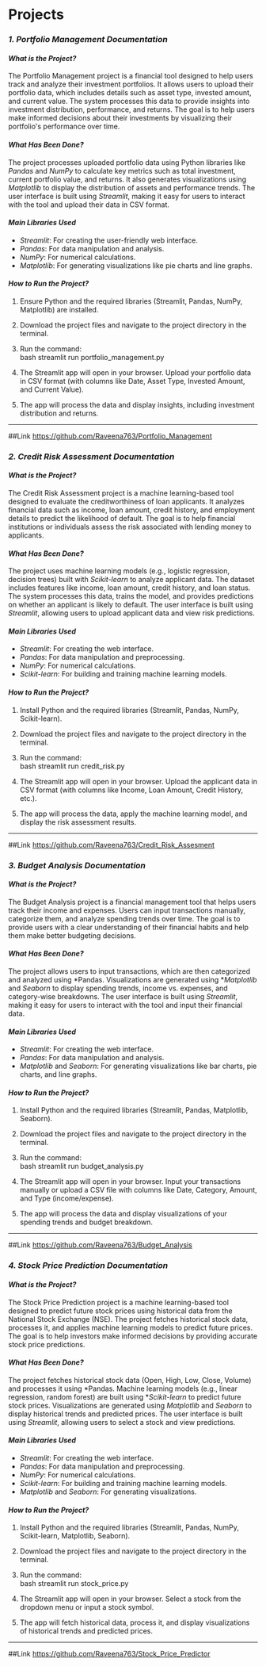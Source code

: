 # Projects
### *1. Portfolio Management Documentation*

#### *What is the Project?*
The Portfolio Management project is a financial tool designed to help users track and analyze their investment portfolios. It allows users to upload their portfolio data, which includes details such as asset type, invested amount, and current value. The system processes this data to provide insights into investment distribution, performance, and returns. The goal is to help users make informed decisions about their investments by visualizing their portfolio's performance over time.

#### *What Has Been Done?*
The project processes uploaded portfolio data using Python libraries like *Pandas* and *NumPy* to calculate key metrics such as total investment, current portfolio value, and returns. It also generates visualizations using *Matplotlib* to display the distribution of assets and performance trends. The user interface is built using *Streamlit*, making it easy for users to interact with the tool and upload their data in CSV format.

#### *Main Libraries Used*
- *Streamlit*: For creating the user-friendly web interface.
- *Pandas*: For data manipulation and analysis.
- *NumPy*: For numerical calculations.
- *Matplotlib*: For generating visualizations like pie charts and line graphs.

#### *How to Run the Project?*
1. Ensure Python and the required libraries (Streamlit, Pandas, NumPy, Matplotlib) are installed.
2. Download the project files and navigate to the project directory in the terminal.
3. Run the command:  
   bash
   streamlit run portfolio_management.py
   
4. The Streamlit app will open in your browser. Upload your portfolio data in CSV format (with columns like Date, Asset Type, Invested Amount, and Current Value).
5. The app will process the data and display insights, including investment distribution and returns.

---
##Link
https://github.com/Raveena763/Portfolio_Management
### *2. Credit Risk Assessment Documentation*

#### *What is the Project?*
The Credit Risk Assessment project is a machine learning-based tool designed to evaluate the creditworthiness of loan applicants. It analyzes financial data such as income, loan amount, credit history, and employment details to predict the likelihood of default. The goal is to help financial institutions or individuals assess the risk associated with lending money to applicants.

#### *What Has Been Done?*
The project uses machine learning models (e.g., logistic regression, decision trees) built with *Scikit-learn* to analyze applicant data. The dataset includes features like income, loan amount, credit history, and loan status. The system processes this data, trains the model, and provides predictions on whether an applicant is likely to default. The user interface is built using *Streamlit*, allowing users to upload applicant data and view risk predictions.

#### *Main Libraries Used*
- *Streamlit*: For creating the web interface.
- *Pandas*: For data manipulation and preprocessing.
- *NumPy*: For numerical calculations.
- *Scikit-learn*: For building and training machine learning models.

#### *How to Run the Project?*
1. Install Python and the required libraries (Streamlit, Pandas, NumPy, Scikit-learn).
2. Download the project files and navigate to the project directory in the terminal.
3. Run the command:  
   bash
   streamlit run credit_risk.py
   
4. The Streamlit app will open in your browser. Upload the applicant data in CSV format (with columns like Income, Loan Amount, Credit History, etc.).
5. The app will process the data, apply the machine learning model, and display the risk assessment results.

---
##Link
https://github.com/Raveena763/Credit_Risk_Assesment
### *3. Budget Analysis Documentation*

#### *What is the Project?*
The Budget Analysis project is a financial management tool that helps users track their income and expenses. Users can input transactions manually, categorize them, and analyze spending trends over time. The goal is to provide users with a clear understanding of their financial habits and help them make better budgeting decisions.

#### *What Has Been Done?*
The project allows users to input transactions, which are then categorized and analyzed using *Pandas. Visualizations are generated using **Matplotlib* and *Seaborn* to display spending trends, income vs. expenses, and category-wise breakdowns. The user interface is built using *Streamlit*, making it easy for users to interact with the tool and input their financial data.

#### *Main Libraries Used*
- *Streamlit*: For creating the web interface.
- *Pandas*: For data manipulation and analysis.
- *Matplotlib* and *Seaborn*: For generating visualizations like bar charts, pie charts, and line graphs.

#### *How to Run the Project?*
1. Install Python and the required libraries (Streamlit, Pandas, Matplotlib, Seaborn).
2. Download the project files and navigate to the project directory in the terminal.
3. Run the command:  
   bash
   streamlit run budget_analysis.py
   
4. The Streamlit app will open in your browser. Input your transactions manually or upload a CSV file with columns like Date, Category, Amount, and Type (income/expense).
5. The app will process the data and display visualizations of your spending trends and budget breakdown.

---
##Link
https://github.com/Raveena763/Budget_Analysis
### *4. Stock Price Prediction Documentation*

#### *What is the Project?*
The Stock Price Prediction project is a machine learning-based tool designed to predict future stock prices using historical data from the National Stock Exchange (NSE). The project fetches historical stock data, processes it, and applies machine learning models to predict future prices. The goal is to help investors make informed decisions by providing accurate stock price predictions.

#### *What Has Been Done?*
The project fetches historical stock data (Open, High, Low, Close, Volume) and processes it using *Pandas. Machine learning models (e.g., linear regression, random forest) are built using **Scikit-learn* to predict future stock prices. Visualizations are generated using *Matplotlib* and *Seaborn* to display historical trends and predicted prices. The user interface is built using *Streamlit*, allowing users to select a stock and view predictions.

#### *Main Libraries Used*
- *Streamlit*: For creating the web interface.
- *Pandas*: For data manipulation and preprocessing.
- *NumPy*: For numerical calculations.
- *Scikit-learn*: For building and training machine learning models.
- *Matplotlib* and *Seaborn*: For generating visualizations.

#### *How to Run the Project?*
1. Install Python and the required libraries (Streamlit, Pandas, NumPy, Scikit-learn, Matplotlib, Seaborn).
2. Download the project files and navigate to the project directory in the terminal.
3. Run the command:  
   bash
   streamlit run stock_price.py
   
4. The Streamlit app will open in your browser. Select a stock from the dropdown menu or input a stock symbol.
5. The app will fetch historical data, process it, and display visualizations of historical trends and predicted prices.

---
##Link
https://github.com/Raveena763/Stock_Price_Predictor
